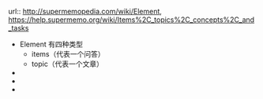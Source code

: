 url:: http://supermemopedia.com/wiki/Element, https://help.supermemo.org/wiki/Items%2C_topics%2C_concepts%2C_and_tasks

- Element 有四种类型
	- items（代表一个问答）
	- topic（代表一个文章）
-
-
-